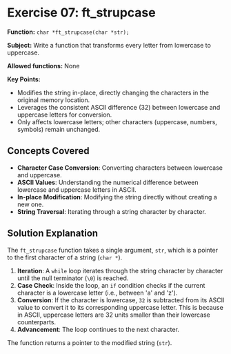 # Exercise 07: ft_strupcase

**Function:** `char *ft_strupcase(char *str);`

**Subject:** Write a function that transforms every letter from lowercase to uppercase.

**Allowed functions:** None

**Key Points:**
-   Modifies the string in-place, directly changing the characters in the original memory location.
-   Leverages the consistent ASCII difference (32) between lowercase and uppercase letters for conversion.
-   Only affects lowercase letters; other characters (uppercase, numbers, symbols) remain unchanged.

## Concepts Covered

-   **Character Case Conversion**: Converting characters between lowercase and uppercase.
-   **ASCII Values**: Understanding the numerical difference between lowercase and uppercase letters in ASCII.
-   **In-place Modification**: Modifying the string directly without creating a new one.
-   **String Traversal**: Iterating through a string character by character.

## Solution Explanation

The `ft_strupcase` function takes a single argument, `str`, which is a pointer to the first character of a string (`char *`).

1.  **Iteration**: A `while` loop iterates through the string character by character until the null terminator (`\0`) is reached.
2.  **Case Check**: Inside the loop, an `if` condition checks if the current character is a lowercase letter (i.e., between 'a' and 'z').
3.  **Conversion**: If the character is lowercase, `32` is subtracted from its ASCII value to convert it to its corresponding uppercase letter. This is because in ASCII, uppercase letters are 32 units smaller than their lowercase counterparts.
4.  **Advancement**: The loop continues to the next character.

The function returns a pointer to the modified string (`str`).